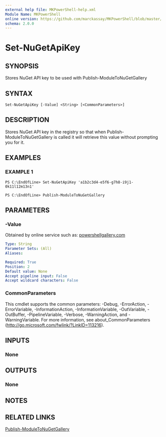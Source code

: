 ```yaml
---
external help file: MKPowerShell-help.xml
Module Name: MKPowerShell
online version: https://github.com/marckassay/MKPowerShell/blob/master/docs/Set-NuGetApiKey.md
schema: 2.0.0
---
```


# Set-NuGetApiKey

## SYNOPSIS
Stores NuGet API key to be used with Publish-ModuleToNuGetGallery

## SYNTAX

```
Set-NuGetApiKey [-Value] <String> [<CommonParameters>]
```

## DESCRIPTION
Stores NuGet API key in the registry so that when Publish-ModuleToNuGetGallery is called it will retrieve this value without prompting you for it.

## EXAMPLES

### EXAMPLE 1
```
PS C:\EndOfLine> Set-NuGetApiKey 'a1b2c3d4-e5f6-g7h8-i9j1-0k11l12m13n1'

PS C:\EndOfLine> Publish-ModuleToNuGetGallery
```

## PARAMETERS

### -Value
Obtained by online service such as: [powershellgallery.com](https://www.powershellgallery.com/)

```yaml
Type: String
Parameter Sets: (All)
Aliases:

Required: True
Position: 2
Default value: None
Accept pipeline input: False
Accept wildcard characters: False
```

### CommonParameters
This cmdlet supports the common parameters: -Debug, -ErrorAction, -ErrorVariable, -InformationAction, -InformationVariable, -OutVariable, -OutBuffer, -PipelineVariable, -Verbose, -WarningAction, and -WarningVariable. For more information, see about_CommonParameters (http://go.microsoft.com/fwlink/?LinkID=113216).

## INPUTS

### None

## OUTPUTS

### None

## NOTES

## RELATED LINKS

[Publish-ModuleToNuGetGallery](https://github.com/marckassay/MKPowerShell/blob/master/docs/Publish-ModuleToNuGetGallery.md)
